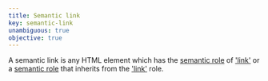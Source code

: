```yaml
---
title: Semantic link
key: semantic-link
unambiguous: true
objective: true
---
```


A semantic link is any HTML element which has the [semantic role][] of ['link'][link] or a [semantic role][] that inherits from the ['link'][link] role.

[semantic role]: #semantic-role 'Definition of semantic role'
[link]: https://www.w3.org/TR/wai-aria/#link 'Definition of link'
